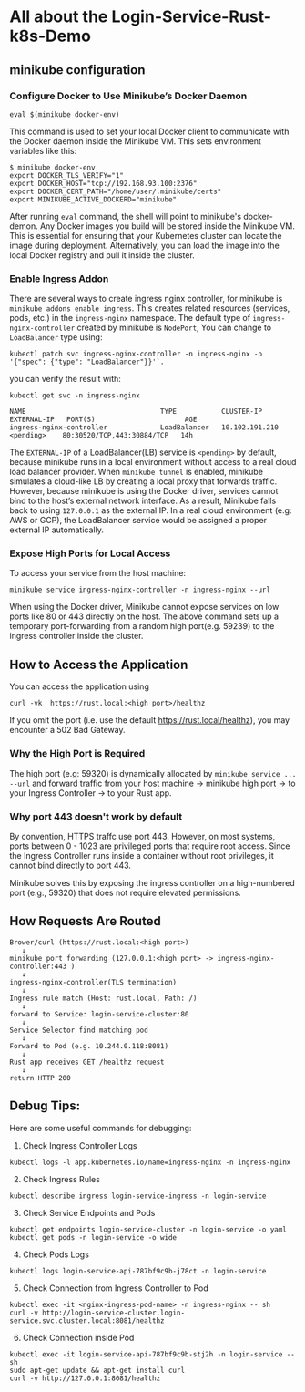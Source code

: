 # All about the Login-Service-Rust-k8s-Demo

## minikube configuration

### Configure Docker to Use Minikube’s Docker Daemon
```shell
eval $(minikube docker-env)
```
This command is used to set your local Docker client to communicate with the Docker daemon inside the Minikube VM. This sets environment variables like this:
```shell
$ minikube docker-env
export DOCKER_TLS_VERIFY="1"
export DOCKER_HOST="tcp://192.168.93.100:2376"
export DOCKER_CERT_PATH="/home/user/.minikube/certs"
export MINIKUBE_ACTIVE_DOCKERD="minikube"
```
After running `eval` command, the shell will point to minikube's docker-demon. Any Docker images you build will be stored inside the Minikube VM.
This is essential for ensuring that your Kubernetes cluster can locate the image during deployment.
Alternatively, you can load the image into the local Docker registry and pull it inside the cluster.

### Enable Ingress Addon
There are several ways to create ingress nginx controller, for minikube is `minikube addons enable ingress`. This creates related resources (services, pods, etc.) in the `ingress-nginx` namespace. The default type of `ingress-nginx-controller` created by minikube is `NodePort`, You can change to `LoadBalancer` type using:
```shell
kubectl patch svc ingress-nginx-controller -n ingress-nginx -p '{"spec": {"type": "LoadBalancer"}}'`.
```
you can verify the result with:
```shell
kubectl get svc -n ingress-nginx
```
```shell
NAME                                 TYPE           CLUSTER-IP       EXTERNAL-IP   PORT(S)                      AGE
ingress-nginx-controller             LoadBalancer   10.102.191.210   <pending>    80:30520/TCP,443:30884/TCP   14h
```
The `EXTERNAL-IP` of a LoadBalancer(LB) service is `<pending>` by default, because minikube runs in a local environment without access to a real cloud load balancer provider. When `minikube tunnel` is enabled, minikube simulates a cloud-like LB by creating a local proxy that forwards traffic. However, because minikube is using the Docker driver, services cannot bind to the host’s external network interface. As a result, Minikube falls back to using `127.0.0.1` as the external IP. In a real cloud environment (e.g: AWS or GCP), the LoadBalancer service would be assigned a proper external IP automatically.

### Expose High Ports for Local Access
To access your service from the host machine:
```shell
minikube service ingress-nginx-controller -n ingress-nginx --url
```
When using the Docker driver, Minikube cannot expose services on low ports like 80 or 443 directly on the host. The above command sets up a temporary port-forwarding from a random high port(e.g. 59239) to the ingress controller inside the cluster.

## How to Access the Application
You can access the application using 
```shell
curl -vk  https://rust.local:<high port>/healthz
```
If you omit the port (i.e. use the default https://rust.local/healthz), you may encounter a 502 Bad Gateway.

### Why the High Port is Required

The high port (e.g: 59320) is dynamically allocated by `minikube service ... --url` and forward traffic from your host machine -> minikube high port → to your Ingress Controller → to your Rust app.

### Why port 443 doesn't work by default
By convention, HTTPS traffc use port 443. However, on most systems, ports between 0 - 1023 are privileged ports that require root access. Since the Ingress Controller runs inside a container without root privileges, it cannot bind directly to port 443.

Minikube solves this by exposing the ingress controller on a high-numbered port (e.g., 59320) that does not require elevated permissions.

## How Requests Are Routed

```shell
Brower/curl (https://rust.local:<high port>)
   ↓
minikube port forwarding (127.0.0.1:<high port> -> ingress-nginx-controller:443 )
   ↓
ingress-nginx-controller(TLS termination)
   ↓
Ingress rule match (Host: rust.local, Path: /)
   ↓
forward to Service: login-service-cluster:80
   ↓
Service Selector find matching pod
   ↓
Forward to Pod (e.g. 10.244.0.118:8081)
   ↓
Rust app receives GET /healthz request
   ↓
return HTTP 200
```

## Debug Tips:
Here are some useful commands for debugging:

1. Check Ingress Controller Logs 
```shell
kubectl logs -l app.kubernetes.io/name=ingress-nginx -n ingress-nginx
```

2. Check Ingress Rules

```shell
kubectl describe ingress login-service-ingress -n login-service
```

3. Check Service Endpoints and Pods
```shell
kubectl get endpoints login-service-cluster -n login-service -o yaml
kubectl get pods -n login-service -o wide
```

4. Check Pods Logs
```shell
kubectl logs login-service-api-787bf9c9b-j78ct -n login-service
```

5. Check Connection from Ingress Controller to Pod
```shell
kubectl exec -it <nginx-ingress-pod-name> -n ingress-nginx -- sh
curl -v http://login-service-cluster.login-service.svc.cluster.local:8081/healthz
```

6. Check Connection inside Pod
```shell
kubectl exec -it login-service-api-787bf9c9b-stj2h -n login-service -- sh
sudo apt-get update && apt-get install curl
curl -v http://127.0.0.1:8081/healthz
```
